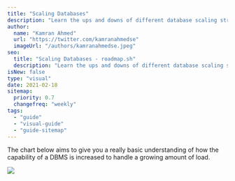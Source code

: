 ```yaml
---
title: "Scaling Databases"
description: "Learn the ups and downs of different database scaling strategies"
author:
  name: "Kamran Ahmed"
  url: "https://twitter.com/kamranahmedse"
  imageUrl: "/authors/kamranahmedse.jpeg"
seo:
  title: "Scaling Databases - roadmap.sh"
  description: "Learn the ups and downs of different database scaling strategies"
isNew: false
type: "visual"
date: 2021-02-18
sitemap:
  priority: 0.7
  changefreq: "weekly"
tags:
  - "guide"
  - "visual-guide"
  - "guide-sitemap"
---
```


The chart below aims to give you a really basic understanding of how the capability of a DBMS is increased to handle a growing amount of load.

[![](/guides/scaling-databases.svg)](/guides/scaling-databases.svg)

